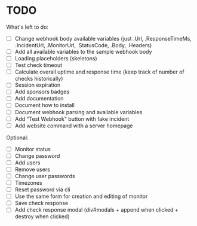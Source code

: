 # TODO

What's left to do:

- [ ] Change webhook body available variables (just .Url, .ResponseTimeMs,
      .IncidentUrl, .MonitorUrl, .StatusCode, .Body, .Headers)
- [ ] Add all available variables to the sample webhook body
- [ ] Loading placeholders (skeletons)
- [ ] Test check timeout
- [ ] Calculate overall uptime and response time (keep track of number of checks
      historically)
- [ ] Session expiration
- [ ] Add sponsors badges
- [ ] Add documentation
- [ ] Document how to install
- [ ] Document webhook parsing and available variables
- [ ] Add "Test Webhook" button with fake incident
- [ ] Add website command with a server homepage

Optional:

- [ ] Monitor status
- [ ] Change password
- [ ] Add users
- [ ] Remove users
- [ ] Change user passwords
- [ ] Timezones
- [ ] Reset password via cli
- [ ] Use the same form for creation and editing of monitor
- [ ] Save check response
- [ ] Add check response modal (div#modals + append when clicked + destroy when
      clicked)
